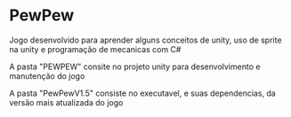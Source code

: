# PewPew
Jogo desenvolvido para aprender alguns conceitos de unity, uso de sprite na unity e programação de mecanicas com C#


A pasta "PEWPEW" consite no projeto unity para desenvolvimento e manutenção do jogo

A pasta "PewPewV1.5" consiste no executavel, e suas dependencias, da versão mais atualizada do jogo

